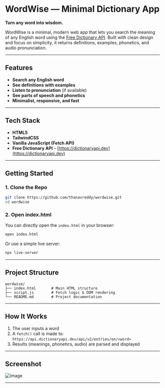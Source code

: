 # WordWise — Minimal Dictionary App

**Turn any word into wisdom.**

WordWise is a minimal, modern web app that lets you search the meaning of any English word using the [Free Dictionary API](https://dictionaryapi.dev/). Built with clean design and focus on simplicity, it returns definitions, examples, phonetics, and audio pronunciation.


---

## Features

-  **Search any English word**
-  **See definitions with examples**
-  **Listen to pronunciation** (if available)
-  **See parts of speech and phonetics**
-  **Minimalist, responsive, and fast**

---

##  Tech Stack

- **HTML5**
- **TailwindCSS**
- **Vanilla JavaScript (Fetch API)**
- **Free Dictionary API** – [https://dictionaryapi.dev](https://dictionaryapi.dev)

---

##  Getting Started

### 1. Clone the Repo
```bash
git clone https://github.com/thanavreddy/wordwise.git
cd wordwise
```

### 2. Open index.html
You can directly open the `index.html` in your browser:
```bash
open index.html
```

Or use a simple live server:
```bash
npx live-server
```

---

## Project Structure

```
wordwise/
├── index.html       # Main HTML structure
├── script.js        # Fetch logic & DOM rendering
└── README.md        # Project documentation
```

---

##  How It Works

1. The user inputs a word
2. A `fetch()` call is made to: `https://api.dictionaryapi.dev/api/v2/entries/en/<word>`
3. Results (meanings, phonetics, audio) are parsed and displayed

---

##  Screenshot
![image](https://github.com/user-attachments/assets/0516d28a-e3a2-47d9-8f2a-679deeb5a3b5)


---

